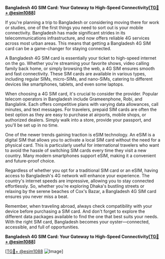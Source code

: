 **Bangladesh 4G SIM Card: Your Gateway to High-Speed Connectivity[[TG💪+ @esim1088](https://t.me/s/esim1088)]**

If you're planning a trip to Bangladesh or considering moving there for work or studies, one of the first things you need to sort out is your mobile connectivity. Bangladesh has made significant strides in its telecommunications infrastructure, and now offers reliable 4G services across most urban areas. This means that getting a Bangladesh 4G SIM card can be a game-changer for staying connected.

A Bangladesh 4G SIM card is essentially your ticket to high-speed internet on the go. Whether you're streaming your favorite shows, video calling family back home, or simply browsing the web, a 4G SIM ensures smooth and fast connectivity. These SIM cards are available in various types, including regular SIMs, micro-SIMs, and nano-SIMs, catering to different devices like smartphones, tablets, and even some laptops.

When choosing a 4G SIM card, it's crucial to consider the provider. Popular telecom operators in Bangladesh include Grameenphone, Robi, and Banglalink. Each offers competitive plans with varying data allowances, call minutes, and text messages. For travelers, prepaid SIM cards are often the best option as they are easy to purchase at airports, mobile shops, or authorized dealers. Simply walk into a store, provide your passport, and you'll be set up in no time.

One of the newer trends gaining traction is eSIM technology. An eSIM is a digital SIM that allows you to activate a local SIM card without the need for a physical card. This is particularly useful for international travelers who want to avoid the hassle of switching SIM cards every time they visit a new country. Many modern smartphones support eSIM, making it a convenient and future-proof choice.

Regardless of whether you opt for a traditional SIM card or an eSIM, having access to Bangladesh's 4G network will enhance your experience. The country's internet speeds are impressive, allowing you to stay connected effortlessly. So, whether you're exploring Dhaka's bustling streets or relaxing by the serene beaches of Cox's Bazar, a Bangladesh 4G SIM card ensures you never miss a beat.

Remember, when traveling abroad, always check compatibility with your device before purchasing a SIM card. And don't forget to explore the different data packages available to find the one that best suits your needs. With the right SIM card, Bangladesh becomes your oyster—connected, accessible, and full of opportunities.

**Bangladesh 4G SIM Card: Your Gateway to High-Speed Connectivity[[TG💪+ @esim1088](https://t.me/s/esim1088)]**

[[TG💪+ @esim1088](https://t.me/s/esim1088) ![Image](https://i.postimg.cc/Y0z9fWf4/image.png)]